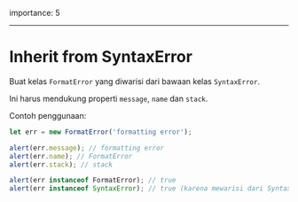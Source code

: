 importance: 5

---

# Inherit from SyntaxError

Buat kelas `FormatError` yang diwarisi dari bawaan kelas `SyntaxError`.

Ini harus mendukung properti `message`, `name` dan `stack`.

Contoh penggunaan:

```js
let err = new FormatError('formatting error');

alert(err.message); // formatting error
alert(err.name); // FormatError
alert(err.stack); // stack

alert(err instanceof FormatError); // true
alert(err instanceof SyntaxError); // true (karena mewarisi dari SyntaxError)
```
